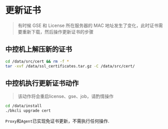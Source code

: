 # 更新证书

> 有时候 GSE 和 License 所在服务器的 MAC 地址发生了变化，此时证书需要重新下载，然后操作更新证书的步骤

## 中控机上解压新的证书

```bash
cd /data/src/cert && rm -f *
tar -xvf /data/ssl_certificates.tar.gz -C /data/src/cert/
```

## 中控机执行更新证书动作

> 该动作将会重启license、gse、job，请酌情操作

```bash
cd /data/install
./bkcli upgrade cert
```

``Proxy``和``Agent``已实现免证书更新，不需执行任何操作.
